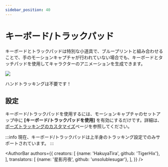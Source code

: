 ```yaml
---
sidebar_position: 40
---
```


# キーボード/トラックパッド

キーボードとトラックパッドは特別な小道具で、ブループリントと組み合わせることで、手のモーションキャプチャが行われていない場合でも、キーボードとタッチパッドを使用してキャラクターのアニメーションを生成できます。

![](/doc-img/jp-keyboard-1.png)
<p class="img-desc">ハンドトラッキングは不要です！</p>

## 設定

キーボード/トラックパッドを使用するには、モーションキャプチャのセットアップ中に **[キーボード/トラックパッドを使用]** を有効にするだけです。詳細は、[ポーズトラッキングのカスタマイズ](../mocap/body-tracking)ページを参照してください。

:::info
現在、キーボード/トラックパッドは上半身のトラッキング設定でのみサポートされています。
:::

<AuthorBar authors={{
  creators: [
    {name: 'HakuyaTira', github: 'TigerHix'},
  ],
  translators: [
    {name: '星影月夜', github: 'unsolublesugar'},
  ],
}} />
